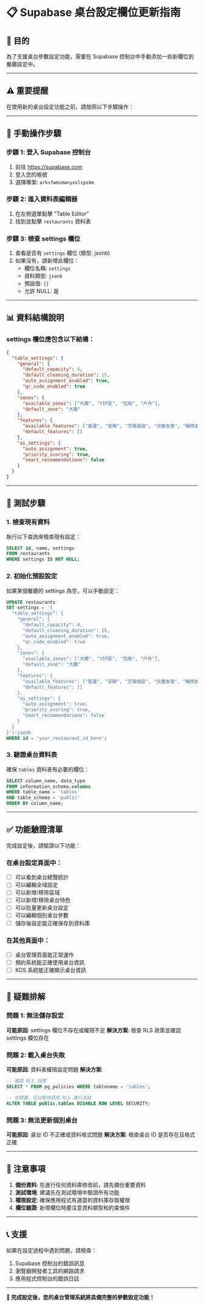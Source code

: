 # 📋 Supabase 桌台設定欄位更新指南

## 🎯 目的
為了支援桌台參數設定功能，需要在 Supabase 控制台中手動添加一些新欄位到餐廳設定中。

---

## ⚠️ 重要提醒
在使用新的桌台設定功能之前，請按照以下步驟操作：

---

## 🔧 手動操作步驟

### 步驟 1: 登入 Supabase 控制台
1. 前往 https://supabase.com
2. 登入您的帳號
3. 選擇專案: `arksfwmcmwnyxvlcpskm`

### 步驟 2: 進入資料表編輯器
1. 在左側選單點擊 "Table Editor"
2. 找到並點擊 `restaurants` 資料表

### 步驟 3: 檢查 settings 欄位
1. 查看是否有 `settings` 欄位 (類型: jsonb)
2. 如果沒有，請新增此欄位：
   - 欄位名稱: `settings`
   - 資料類型: `jsonb`
   - 預設值: `{}`
   - 允許 NULL: 是

---

## 📊 資料結構說明

### settings 欄位應包含以下結構：

```json
{
  "table_settings": {
    "general": {
      "default_capacity": 4,
      "default_cleaning_duration": 15,
      "auto_assignment_enabled": true,
      "qr_code_enabled": true
    },
    "zones": {
      "available_zones": ["大廳", "VIP區", "包廂", "戶外"],
      "default_zone": "大廳"
    },
    "features": {
      "available_features": ["窗邊", "安靜", "充電插座", "兒童友善", "輪椅友善", "包廂"],
      "default_features": []
    },
    "ai_settings": {
      "auto_assignment": true,
      "priority_scoring": true,
      "smart_recommendations": false
    }
  }
}
```

---

## 🧪 測試步驟

### 1. 檢查現有資料
執行以下查詢來檢查現有設定：
```sql
SELECT id, name, settings 
FROM restaurants 
WHERE settings IS NOT NULL;
```

### 2. 初始化預設設定
如果某個餐廳的 settings 為空，可以手動設定：
```sql
UPDATE restaurants 
SET settings = '{
  "table_settings": {
    "general": {
      "default_capacity": 4,
      "default_cleaning_duration": 15,
      "auto_assignment_enabled": true,
      "qr_code_enabled": true
    },
    "zones": {
      "available_zones": ["大廳", "VIP區", "包廂", "戶外"],
      "default_zone": "大廳"
    },
    "features": {
      "available_features": ["窗邊", "安靜", "充電插座", "兒童友善", "輪椅友善", "包廂"],
      "default_features": []
    },
    "ai_settings": {
      "auto_assignment": true,
      "priority_scoring": true,
      "smart_recommendations": false
    }
  }
}'::jsonb
WHERE id = 'your_restaurant_id_here';
```

### 3. 驗證桌台資料表
確保 `tables` 資料表有必要的欄位：
```sql
SELECT column_name, data_type 
FROM information_schema.columns 
WHERE table_name = 'tables' 
AND table_schema = 'public'
ORDER BY column_name;
```

---

## ✅ 功能驗證清單

完成設定後，請驗證以下功能：

### 在桌台設定頁面中：
- [ ] 可以看到桌台總覽統計
- [ ] 可以編輯全域設定
- [ ] 可以新增/移除區域
- [ ] 可以新增/移除桌台特色
- [ ] 可以批量更新桌台設定
- [ ] 可以編輯個別桌台參數
- [ ] 儲存後設定能正確保存到資料庫

### 在其他頁面中：
- [ ] 桌台管理頁面能正常運作
- [ ] 預約系統能正確使用桌台資訊
- [ ] KDS 系統能正確顯示桌台資訊

---

## 🚨 疑難排解

### 問題 1: 無法儲存設定
**可能原因**: settings 欄位不存在或權限不足
**解決方案**: 檢查 RLS 政策並確認 settings 欄位存在

### 問題 2: 載入桌台失敗
**可能原因**: 資料表權限設定問題
**解決方案**: 
```sql
-- 確認 RLS 政策
SELECT * FROM pg_policies WHERE tablename = 'tables';

-- 如需要，可以暫時停用 RLS 進行測試
ALTER TABLE public.tables DISABLE ROW LEVEL SECURITY;
```

### 問題 3: 無法更新個別桌台
**可能原因**: 桌台 ID 不正確或資料格式問題
**解決方案**: 檢查桌台 ID 是否存在且格式正確

---

## 📝 注意事項

1. **備份資料**: 在進行任何資料庫修改前，請先備份重要資料
2. **測試環境**: 建議先在測試環境中驗證所有功能
3. **權限設定**: 確保應用程式有適當的資料庫存取權限
4. **欄位驗證**: 新增欄位時要注意資料類型和約束條件

---

## 📞 支援

如果在設定過程中遇到問題，請檢查：
1. Supabase 控制台的錯誤訊息
2. 瀏覽器開發者工具的網路請求
3. 應用程式控制台的錯誤日誌

---

**🎊 完成設定後，您的桌台管理系統將具備完整的參數設定功能！**
